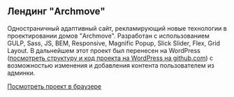 ## Лендинг "Archmove"
Одностраничный адаптивный сайт, рекламирующий новые технологии в проектировании домов "Archmove". Разработан с использованием GULP, Sass, JS, BEM, Responsive, Magnific Popup, Slick Slider, Flex, Grid Layout. В дальнейшем этот проект был перенесен на WordPress ([посмотреть структуру и код проекта на WordPress на github.com](https://github.com/krutko77/Archmove-WordPress)) с возможностью изменения и добавления контента пользователем из админки. 

[Посмотреть проект в браузере](https://krutko77.github.io/Project-14_Archmove_WP/)


